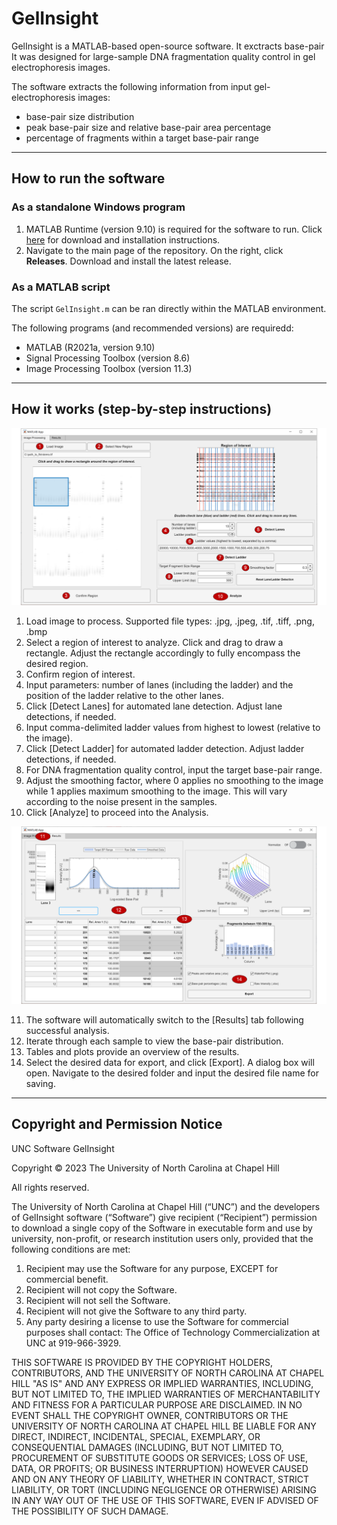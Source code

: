 # GelInsight
GelInsight is a MATLAB-based open-source software. It exctracts base-pair  It was designed for large-sample DNA fragmentation quality control in gel electrophoresis images. 

The software extracts the following information from input gel-electrophoresis images:
  - base-pair size distribution
  - peak base-pair size and relative base-pair area percentage
  - percentage of fragments within a target base-pair range

---
## How to run the software 
### As a standalone Windows program
  1. MATLAB Runtime (version 9.10) is required for the software to run. Click [here](https://www.mathworks.com/products/compiler/matlab-runtime.html) for download and installation instructions. 
  2. Navigate to the main page of the repository. On the right, click **Releases**. Download and install the latest release.

### As a MATLAB script
The script `GelInsight.m` can be ran directly within the MATLAB environment. 

The following programs (and recommended versions) are requiredd:
  - MATLAB (R2021a, version 9.10)
  - Signal Processing Toolbox (version 8.6)
  - Image Processing Toolbox (version 11.3)
---
## How it works (step-by-step instructions)

<p align="center">
  <img src="./img/demo_1.PNG" alt="Software Demo - Image Processing" width="738">
</p> 

  1. Load image to process. Supported file types: .jpg, .jpeg, .tif, .tiff, .png, .bmp
  2. Select a region of interest to analyze. Click and drag to draw a rectangle. Adjust the rectangle accordingly to fully encompass the desired region.
  3. Confirm region of interest.
  4. Input parameters: number of lanes (including the ladder) and the position of the ladder relative to the other lanes.
  5. Click [Detect Lanes] for automated lane detection. Adjust lane detections, if needed.
  6. Input comma-delimited ladder values from highest to lowest (relative to the image).
  7. Click [Detect Ladder] for automated ladder detection. Adjust ladder detections, if needed.
  8. For DNA fragmentation quality control, input the target base-pair range.
  9. Adjust the smoothing factor, where 0 applies no smoothing to the image while 1 applies maximum smoothing to the image. This will vary according to the noise present in the samples.
  10. Click [Analyze] to proceed into the Analysis.
<p align="center">
  <img src="./img/demo_2.PNG" alt="Software Demo - Results" width="738">
</p> 

  11. The software will automatically switch to the [Results] tab following successful analysis.
  12. Iterate through each sample to view the base-pair distribution.
  13. Tables and plots provide an overview of the results.
  14. Select the desired data for export, and click [Export]. A dialog box will open. Navigate to the desired folder and input the desired file name for saving. 

---
## Copyright and Permission Notice

UNC Software GelInsight

Copyright © 2023 The University of North Carolina at Chapel Hill

All rights reserved.

The University of North Carolina at Chapel Hill (“UNC”) and the developers of GelInsight software (“Software”) give recipient (“Recipient”) permission to download a single copy of the Software in executable form and use by university, non-profit, or research institution users only, provided that the following conditions are met:
  1) Recipient may use the Software for any purpose, EXCEPT for commercial benefit.
  2) Recipient will not copy the Software.
  3) Recipient will not sell the Software.
  4) Recipient will not give the Software to any third party.
  5) Any party desiring a license to use the Software for commercial purposes shall contact:
              The Office of Technology Commercialization at UNC at 919-966-3929.

THIS SOFTWARE IS PROVIDED BY THE COPYRIGHT HOLDERS, CONTRIBUTORS, AND THE UNIVERSITY OF NORTH CAROLINA AT CHAPEL HILL "AS IS" AND ANY EXPRESS OR IMPLIED WARRANTIES, INCLUDING, BUT NOT LIMITED TO, THE IMPLIED WARRANTIES OF MERCHANTABILITY AND FITNESS FOR A PARTICULAR PURPOSE ARE DISCLAIMED. IN NO EVENT SHALL THE COPYRIGHT OWNER, CONTRIBUTORS OR THE UNIVERSITY OF NORTH CAROLINA AT CHAPEL HILL BE LIABLE FOR ANY DIRECT, INDIRECT, INCIDENTAL, SPECIAL, EXEMPLARY, OR CONSEQUENTIAL DAMAGES (INCLUDING, BUT NOT LIMITED TO, PROCUREMENT OF SUBSTITUTE GOODS OR SERVICES; LOSS OF USE, DATA, OR PROFITS; OR BUSINESS INTERRUPTION) HOWEVER CAUSED AND ON ANY THEORY OF LIABILITY, WHETHER IN CONTRACT, STRICT LIABILITY, OR TORT (INCLUDING NEGLIGENCE OR OTHERWISE) ARISING IN ANY WAY OUT OF THE USE OF THIS SOFTWARE, EVEN IF ADVISED OF THE POSSIBILITY OF SUCH DAMAGE.


